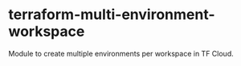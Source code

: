 # terraform-multi-environment-workspace
Module to create multiple environments per workspace in TF Cloud.
